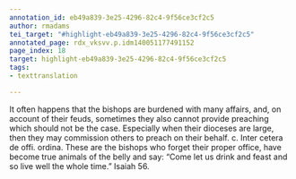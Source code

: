 ```yaml
---
annotation_id: eb49a839-3e25-4296-82c4-9f56ce3cf2c5
author: rmadams
tei_target: "#highlight-eb49a839-3e25-4296-82c4-9f56ce3cf2c5"
annotated_page: rdx_vksvv.p.idm140051177491152
page_index: 18
target: highlight-eb49a839-3e25-4296-82c4-9f56ce3cf2c5
tags:
- texttranslation

---
```

It often happens that the bishops are burdened with many affairs, and, on account of their feuds, sometimes they also cannot provide preaching which should not be the case. Especially when their dioceses are large, then they may commission others to preach on their behalf. c. Inter cetera de offi. ordina. These are the bishops who forget their proper office, have become true animals of the belly and say: “Come let us drink and feast and so live well the whole time.” Isaiah 56. 